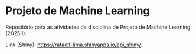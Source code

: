 # Projeto de Machine Learning
Repositório para as atividades da disciplina de Projeto de Machine Learning (2025.1).

Link (Shiny): https://rafaelf-lima.shinyapps.io/api_shiny/.
